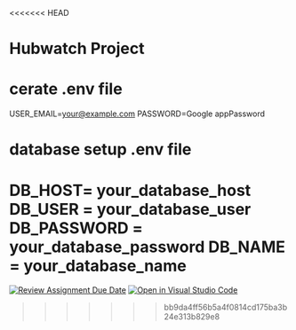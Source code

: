 <<<<<<< HEAD
# Hubwatch Project

# cerate .env file

USER_EMAIL=your@example.com
PASSWORD=Google appPassword

# database setup .env file

DB_HOST= your_database_host
DB_USER = your_database_user
DB_PASSWORD = your_database_password
DB_NAME = your_database_name
=======
[![Review Assignment Due Date](https://classroom.github.com/assets/deadline-readme-button-22041afd0340ce965d47ae6ef1cefeee28c7c493a6346c4f15d667ab976d596c.svg)](https://classroom.github.com/a/_h2s-UtN)
[![Open in Visual Studio Code](https://classroom.github.com/assets/open-in-vscode-2e0aaae1b6195c2367325f4f02e2d04e9abb55f0b24a779b69b11b9e10269abc.svg)](https://classroom.github.com/online_ide?assignment_repo_id=15723855&assignment_repo_type=AssignmentRepo)
>>>>>>> bb9da4ff56b5a4f0814cd175ba3b24e313b829e8
